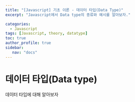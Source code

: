 ```yaml
---
title: "[Javascript] 기초 이론 - 데이터 타입(Data Type)"
excerpt: "Javascript에서 Data type의 종류와 예시를 알아보자."

categories: 
  - Javascript
tags: [Javascript, theory, datatype]
toc: true
author_profile: true 
sidebar:
   nav: "docs"
---
```


# 데이터 타입(Data type)
데이터 타입에 대해 알아보자
